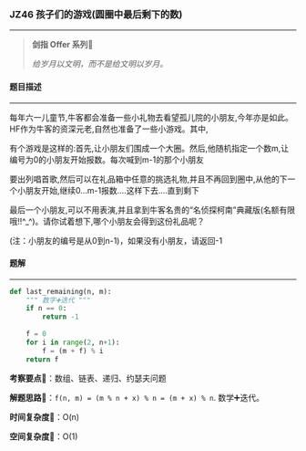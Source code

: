 ### JZ46 孩子们的游戏(圆圈中最后剩下的数)

---



> **剑指 Offer 系列**🌟
>
> *给岁月以文明，而不是给文明以岁月。*



#### 题目描述

---

每年六一儿童节,牛客都会准备一些小礼物去看望孤儿院的小朋友,今年亦是如此。HF作为牛客的资深元老,自然也准备了一些小游戏。其中,

有个游戏是这样的:首先,让小朋友们围成一个大圈。然后,他随机指定一个数m,让编号为0的小朋友开始报数。每次喊到m-1的那个小朋友

要出列唱首歌,然后可以在礼品箱中任意的挑选礼物,并且不再回到圈中,从他的下一个小朋友开始,继续0...m-1报数....这样下去....直到剩下

最后一个小朋友,可以不用表演,并且拿到牛客名贵的“名侦探柯南”典藏版(名额有限哦!!^_^)。请你试着想下,哪个小朋友会得到这份礼品呢？

(注：小朋友的编号是从0到n-1)，如果没有小朋友，请返回-1



#### 题解

---

```python
def last_remaining(n, m):
    """ 数字➕迭代 """
    if n == 0:
        return -1
    
    f = 0
    for i in range(2, n+1):
        f = (m + f) % i
    return f
```



**考察要点**🍥：数组、链表、递归、约瑟夫问题

**解题思路**🍬：`f(n, m) = (m % n + x) % n = (m + x) % n`. 数学➕迭代。



**时间复杂度**🍉：O(n)

**空间复杂度**🍭：O(1)

